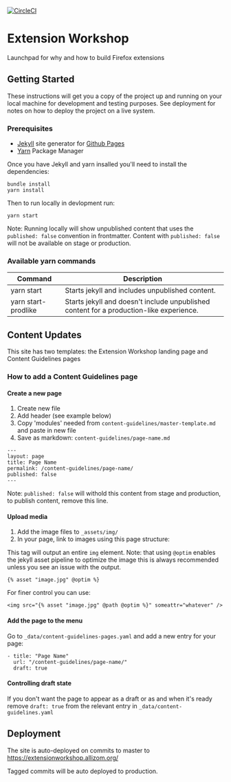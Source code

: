 [![CircleCI](https://circleci.com/gh/mozilla/extension-workshop/tree/master.svg?style=svg)](https://circleci.com/gh/mozilla/extension-workshop/tree/master)

# Extension Workshop

Launchpad for why and how to build Firefox extensions

## Getting Started

These instructions will get you a copy of the project up and running on your local machine for development and testing purposes. See deployment for notes on how to deploy the project on a live system.

### Prerequisites

- [Jekyll](https://jekyllrb.com) site generator for [Github Pages](https://pages.github.com)
- [Yarn](https://yarnpkg.com/en/) Package Manager

Once you have Jekyll and yarn insalled you'll need to install the dependencies:

```
bundle install
yarn install
```

Then to run locally in devlopment run:

```
yarn start
```

Note: Running locally will show unpublished content that uses the `published: false` convention in frontmatter. Content with `published: false` will not be available on stage or production.

### Available yarn commands

| Command             | Description                                                                             |
| ------------------- | --------------------------------------------------------------------------------------- |
| yarn start          | Starts jekyll and includes unpublished content.                                         |
| yarn start-prodlike | Starts jekyll and doesn't include unpublished content for a production-like experience. |

## Content Updates

This site has two templates: the Extension Workshop landing page and Content Guidelines pages

### How to add a Content Guidelines page

#### Create a new page

1. Create new file
2. Add header (see example below)
3. Copy 'modules' needed from `content-guidelines/master-template.md` and paste in new file
4. Save as markdown: `content-guidelines/page-name.md`

```
---
layout: page
title: Page Name
permalink: /content-guidelines/page-name/
published: false
---
```

Note: `published: false` will withold this content from stage and production, to publish content, remove this line.

#### Upload media

1. Add the image files to `_assets/img/`
2. In your page, link to images using this page structure:

This tag will output an entire `img` element. Note: that using `@optim` enables the jekyll asset pipeline to optimize the image this is always recommended unless you see an issue with the output.

```
{% asset "image.jpg" @optim %}
```

For finer control you can use:

```
<img src="{% asset "image.jpg" @path @optim %}" someattr="whatever" />
```

#### Add the page to the menu

Go to `_data/content-guidelines-pages.yaml` and add a new entry for your page:

```
- title: "Page Name"
  url: "/content-guidelines/page-name/"
  draft: true
```

#### Controlling draft state

If you don't want the page to appear as a draft or as and when it's ready remove `draft: true` from the relevant entry in `_data/content-guidelines.yaml`

## Deployment

The site is auto-deployed on commits to master to https://extensionworkshop.allizom.org/

Tagged commits will be auto deployed to production.
